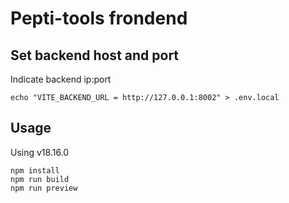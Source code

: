 
# Pepti-tools frondend

## Set backend host and port

Indicate backend ip:port

```
echo "VITE_BACKEND_URL = http://127.0.0.1:8002" > .env.local 
```

## Usage

Using v18.16.0

```
npm install
npm run build
npm run preview
```
